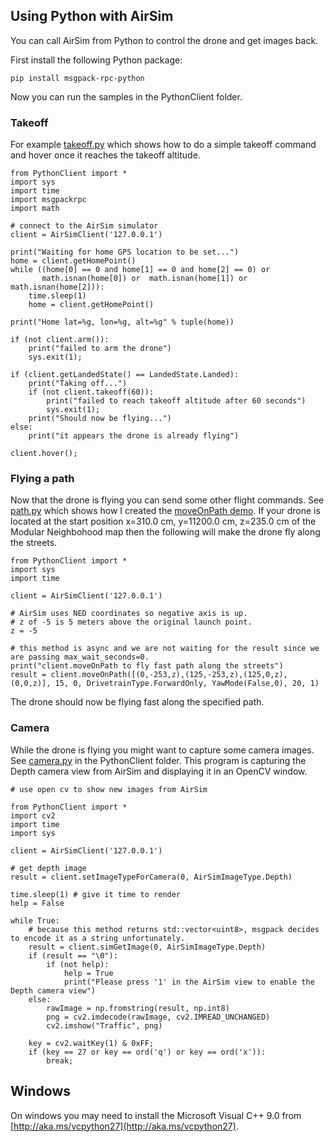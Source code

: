 ## Using Python with AirSim

You can call AirSim from Python to control the drone and get images back.  

First install the following Python package:

````
pip install msgpack-rpc-python
````

Now you can run the samples in the PythonClient folder.  


### Takeoff 

For example [takeoff.py](../PythonClient/takeoff.py) which
shows how to do a simple takeoff command and hover once it reaches the takeoff altitude.

````
from PythonClient import *
import sys
import time
import msgpackrpc
import math

# connect to the AirSim simulator 
client = AirSimClient('127.0.0.1')

print("Waiting for home GPS location to be set...")
home = client.getHomePoint()
while ((home[0] == 0 and home[1] == 0 and home[2] == 0) or
       math.isnan(home[0]) or  math.isnan(home[1]) or  math.isnan(home[2])):
    time.sleep(1)
    home = client.getHomePoint()

print("Home lat=%g, lon=%g, alt=%g" % tuple(home))

if (not client.arm()):
    print("failed to arm the drone")
    sys.exit(1);

if (client.getLandedState() == LandedState.Landed):
    print("Taking off...")
    if (not client.takeoff(60)):
        print("failed to reach takeoff altitude after 60 seconds")
        sys.exit(1);
    print("Should now be flying...")
else:
    print("it appears the drone is already flying")

client.hover();

````


### Flying a path 
Now that the drone is flying you can send some other flight commands.
See [path.py](../PythonClient/path.py) which shows how I
 created the [moveOnPath demo](https://github.com/Microsoft/AirSim/wiki/moveOnPath-demo).
If your drone is located at the start position x=310.0 cm, y=11200.0 cm, z=235.0 cm of the Modular Neighbohood map
then the following will make the drone fly along the streets.

````
from PythonClient import *
import sys
import time

client = AirSimClient('127.0.0.1')

# AirSim uses NED coordinates so negative axis is up.
# z of -5 is 5 meters above the original launch point.
z = -5

# this method is async and we are not waiting for the result since we are passing max_wait_seconds=0.
print("client.moveOnPath to fly fast path along the streets")
result = client.moveOnPath([(0,-253,z),(125,-253,z),(125,0,z),(0,0,z)], 15, 0, DrivetrainType.ForwardOnly, YawMode(False,0), 20, 1)

````

The drone should now be flying fast along the specified path.

### Camera

While the drone is flying you might want to capture some camera images.
See  [camera.py](../PythonClient/camera.py) in the PythonClient folder.
This program is capturing the Depth camera view from AirSim and displaying it in an OpenCV window.

````
# use open cv to show new images from AirSim 

from PythonClient import *
import cv2
import time
import sys

client = AirSimClient('127.0.0.1')

# get depth image
result = client.setImageTypeForCamera(0, AirSimImageType.Depth)

time.sleep(1) # give it time to render
help = False

while True:
    # because this method returns std::vector<uint8>, msgpack decides to encode it as a string unfortunately.
    result = client.simGetImage(0, AirSimImageType.Depth)
    if (result == "\0"):
        if (not help):
            help = True
            print("Please press '1' in the AirSim view to enable the Depth camera view")
    else:
        rawImage = np.fromstring(result, np.int8)
        png = cv2.imdecode(rawImage, cv2.IMREAD_UNCHANGED)
        cv2.imshow("Traffic", png)

    key = cv2.waitKey(1) & 0xFF;
    if (key == 27 or key == ord('q') or key == ord('x')):
        break;

````

## Windows

On windows you may need to install the Microsoft Visual C++ 9.0 from [http://aka.ms/vcpython27](http://aka.ms/vcpython27).

